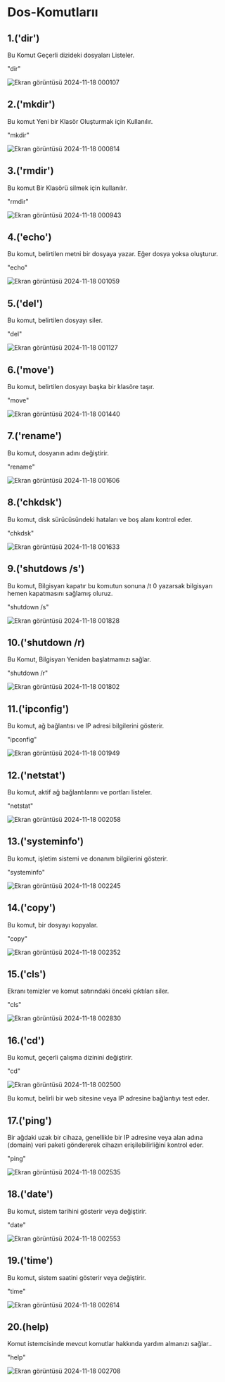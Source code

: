# Dos-Komutlarıı

## 1.('dir')

Bu Komut Geçerli dizideki dosyaları Listeler.

"dir"

![Ekran görüntüsü 2024-11-18 000107](https://github.com/user-attachments/assets/278e5b3d-b634-4f3e-8362-04d1ff2858a4)


## 2.('mkdir')

Bu komut Yeni bir Klasör Oluşturmak için Kullanılır.

"mkdir"

![Ekran görüntüsü 2024-11-18 000814](https://github.com/user-attachments/assets/c69763a8-bb90-4804-8492-17ab8ba629da)


## 3.('rmdir')

Bu komut Bir Klasörü silmek için kullanılır.

"rmdir"

![Ekran görüntüsü 2024-11-18 000943](https://github.com/user-attachments/assets/ea6dd2be-4fbf-4328-9522-e426cdeb93a5)


## 4.('echo')

Bu komut, belirtilen metni bir dosyaya yazar. Eğer dosya yoksa oluşturur.

"echo"

![Ekran görüntüsü 2024-11-18 001059](https://github.com/user-attachments/assets/bbccaa5b-25ea-4624-a4f4-dc99fa1d0e2c)


## 5.('del')

Bu komut, belirtilen dosyayı siler.

"del"

![Ekran görüntüsü 2024-11-18 001127](https://github.com/user-attachments/assets/a0448369-1b3d-4b9d-8655-269735578bfc)


## 6.('move')

Bu komut, belirtilen dosyayı başka bir klasöre taşır.

"move"

![Ekran görüntüsü 2024-11-18 001440](https://github.com/user-attachments/assets/21750e89-49cd-4563-8e39-e5fb890690de)


## 7.('rename')

Bu komut, dosyanın adını değiştirir.

"rename"

![Ekran görüntüsü 2024-11-18 001606](https://github.com/user-attachments/assets/c23b8d50-dcd3-4083-8e70-f5da7881a6a2)


## 8.('chkdsk')

Bu komut, disk sürücüsündeki hataları ve boş alanı kontrol eder.

"chkdsk"

![Ekran görüntüsü 2024-11-18 001633](https://github.com/user-attachments/assets/ef433110-d13a-4cc4-95ab-9018bd408bee)


## 9.('shutdows /s')

Bu komut, Bilgisyarı kapatır bu komutun sonuna /t 0 yazarsak bilgisyarı hemen kapatmasını sağlamış oluruz.

"shutdown /s"

![Ekran görüntüsü 2024-11-18 001828](https://github.com/user-attachments/assets/380827e7-a5c7-49a3-9d15-10f5d907ca2b)



## 10.('shutdown /r)

Bu Komut, Bilgisyarı Yeniden başlatmamızı sağlar.

"shutdown /r"


![Ekran görüntüsü 2024-11-18 001802](https://github.com/user-attachments/assets/33610136-06b2-44a6-ba81-c0a70dfd18df)


## 11.('ipconfig')

Bu komut, ağ bağlantısı ve IP adresi bilgilerini gösterir.

"ipconfig"

![Ekran görüntüsü 2024-11-18 001949](https://github.com/user-attachments/assets/908d8193-5e84-4f1c-8578-b186476a36ae)


## 12.('netstat')

Bu komut, aktif ağ bağlantılarını ve portları listeler.

"netstat"

![Ekran görüntüsü 2024-11-18 002058](https://github.com/user-attachments/assets/69736e42-ec30-42e5-a3ee-d7e229d871cb)

## 13.('systeminfo')

Bu komut, işletim sistemi ve donanım bilgilerini gösterir.

"systeminfo"

![Ekran görüntüsü 2024-11-18 002245](https://github.com/user-attachments/assets/6ee2ca4c-4f6a-486e-afa3-970ab77fb8d8)


## 14.('copy')

Bu komut, bir dosyayı kopyalar.

"copy"

![Ekran görüntüsü 2024-11-18 002352](https://github.com/user-attachments/assets/e1877793-36b0-49a3-aed6-af520708518b)

## 15.('cls')

Ekranı temizler ve komut satırındaki önceki çıktıları siler.

"cls"

![Ekran görüntüsü 2024-11-18 002830](https://github.com/user-attachments/assets/ff24ec2a-8f52-4ac4-9042-631c292b353e)


## 16.('cd')

Bu komut, geçerli çalışma dizinini değiştirir.

"cd"

![Ekran görüntüsü 2024-11-18 002500](https://github.com/user-attachments/assets/0f65c424-b460-4157-92e4-035c8970fa01)


Bu komut, belirli bir web sitesine veya IP adresine bağlantıyı test eder.

## 17.('ping')

Bir ağdaki uzak bir cihaza, genellikle bir IP adresine veya alan adına (domain) veri paketi göndererek cihazın erişilebilirliğini kontrol eder.

"ping"

![Ekran görüntüsü 2024-11-18 002535](https://github.com/user-attachments/assets/0918f4ad-72a7-4a7c-b31e-b8f59845f5b6)


## 18.('date')

Bu komut, sistem tarihini gösterir veya değiştirir.


"date"

![Ekran görüntüsü 2024-11-18 002553](https://github.com/user-attachments/assets/87cc72d7-9d71-461c-a908-a879a04373c3)


## 19.('time')

Bu komut, sistem saatini gösterir veya değiştirir.


"time"

![Ekran görüntüsü 2024-11-18 002614](https://github.com/user-attachments/assets/be4c4d0e-8f0e-4ee6-9cda-74d1e65ab21e)


## 20.(help)

Komut istemcisinde mevcut komutlar hakkında yardım almanızı sağlar..

"help"

![Ekran görüntüsü 2024-11-18 002708](https://github.com/user-attachments/assets/dea345d4-ba1a-4541-95d1-afd2e691376a)


 
